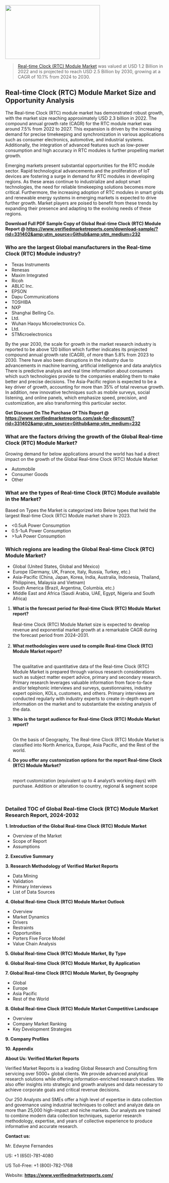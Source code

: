 
<img src="https://ffe5etoiles.com/wp-content/uploads/2024/12/MST1-300x171.png" alt="" width="300" height="171" class="alignnone size-medium wp-image-20088" /><blockquote><p><p><a href="https://www.verifiedmarketreports.com/download-sample/?rid=331402&utm_source=Github&utm_medium=232" target="_blank">Real-time Clock (RTC) Module Market</a> was valued at USD 1.2 Billion in 2022 and is projected to reach USD 2.5 Billion by 2030, growing at a CAGR of 10.1% from 2024 to 2030.</p></blockquote><p><h2>Real-time Clock (RTC) Module Market Size and Opportunity Analysis</h2> <p>The Real-time Clock (RTC) module market has demonstrated robust growth, with the market size reaching approximately USD 2.3 billion in 2022. The compound annual growth rate (CAGR) for the RTC module market was around 7.5% from 2022 to 2027. This expansion is driven by the increasing demand for precise timekeeping and synchronization in various applications such as consumer electronics, automotive, and industrial systems. Additionally, the integration of advanced features such as low-power consumption and high accuracy in RTC modules is further propelling market growth.</p> <p>Emerging markets present substantial opportunities for the RTC module sector. Rapid technological advancements and the proliferation of IoT devices are fostering a surge in demand for RTC modules in developing regions. As these areas continue to industrialize and adopt smart technologies, the need for reliable timekeeping solutions becomes more critical. Furthermore, the increasing adoption of RTC modules in smart grids and renewable energy systems in emerging markets is expected to drive further growth. Market players are poised to benefit from these trends by expanding their presence and adapting to the evolving needs of these regions.</p> </p><p class=""><strong>Download Full PDF Sample Copy of Global Real-time Clock (RTC) Module Report @ <a href="https://www.verifiedmarketreports.com/download-sample/?rid=331402&amp;utm_source=Github&amp;utm_medium=232" target="_blank">https://www.verifiedmarketreports.com/download-sample/?rid=331402&amp;utm_source=Github&amp;utm_medium=232</a></strong></p><h3 id="" class="">Who are the largest Global manufacturers in the Real-time Clock (RTC) Module industry?</h3><p><li>Texas Instruments</li><li> Renesas</li><li> Maxim Integrated</li><li> Ricoh</li><li> ABLIC Inc.</li><li> EPSON</li><li> Dapu Communications</li><li> TOSHIBA</li><li> NXP</li><li> Shanghai Belling Co.</li><li> Ltd.</li><li> Wuhan Haoyu Microelectronics Co.</li><li> Ltd.</li><li> STMicroelectronics</li></p><div class=""><div class="" dir="" data-message-author-role="" data-message-id="" data-message-model-slug=""><div class=""><div class=""><div class=""><div class="" dir="" data-message-author-role="" data-message-id="" data-message-model-slug=""><div class=""><div class=""><p>By the year 2030, the scale for growth in the market research industry is reported to be above 120 billion which further indicates its projected compound annual growth rate (CAGR), of more than 5.8% from 2023 to 2030. There have also been disruptions in the industry due to advancements in machine learning, artificial intelligence and data analytics There is predictive analysis and real time information about consumers which such technologies provide to the companies enabling them to make better and precise decisions. The Asia-Pacific region is expected to be a key driver of growth, accounting for more than 35% of total revenue growth. In addition, new innovative techniques such as mobile surveys, social listening, and online panels, which emphasize speed, precision, and customization, are also transforming this particular sector.</p><p><strong>Get Discount On The Purchase Of This Report @&nbsp; <a href="https://www.verifiedmarketreports.com/ask-for-discount/?rid=331402&amp;utm_source=Github&amp;utm_medium=232" target="_blank">https://www.verifiedmarketreports.com/ask-for-discount/?rid=331402&amp;utm_source=Github&amp;utm_medium=232</a></strong></p></div></div></div></div></div></div></div></div><h3 id="" class="">What are the factors driving the growth of the Global Real-time Clock (RTC) Module Market?</h3><p id="" class="">Growing demand for below applications around the world has had a direct impact on the growth of the Global Real-time Clock (RTC) Module Market</p><p id="" class=""><li>Automobile</li><li> Consumer Goods</li><li> Other</li></p><h3 id="" class="">What are the types of Real-time Clock (RTC) Module available in the Market?</h3><p id="" class="">Based on Types the Market is categorized into Below types that held the largest Real-time Clock (RTC) Module market share In 2023.</p><p id="" class=""><li><0.5uA Power Consumption</li><li> 0.5-1uA Power Consumption</li><li> >1uA Power Consumption</li></p><h3 id="" class="">Which regions are leading the Global Real-time Clock (RTC) Module Market?</h3><ul><li>Global (United States, Global and Mexico)</li><li>Europe (Germany, UK, France, Italy, Russia, Turkey, etc.)</li><li>Asia-Pacific (China, Japan, Korea, India, Australia, Indonesia, Thailand, Philippines, Malaysia and Vietnam)</li><li>South America (Brazil, Argentina, Columbia, etc.)</li><li>Middle East and Africa (Saudi Arabia, UAE, Egypt, Nigeria and South Africa)</li></ul><p><ol><li><strong>What is the forecast period for Real-time Clock (RTC) Module Market report?<br /></strong><br /><span data-sheets-root="1" data-sheets-value="{&quot;1&quot;:2,&quot;2&quot;:&quot;XXXX size is expected to develop revenue and exponential market growth at a remarkable CAGR during the forecast period from 2024&ndash;2030.&quot;}" data-sheets-userformat="{&quot;2&quot;:12674,&quot;4&quot;:{&quot;1&quot;:2,&quot;2&quot;:16776960},&quot;10&quot;:2,&quot;11&quot;:0,&quot;15&quot;:&quot;Arial&quot;,&quot;16&quot;:12}">Real-time Clock (RTC) Module Market size is expected to develop revenue and exponential market growth at a remarkable CAGR during the forecast period from 2024&ndash;2031.</span><br /><br /></li><li><strong>What methodologies were used to compile Real-time Clock (RTC) Module Market report?<br /><br /></strong><p>The qualitative and quantitative data of the&nbsp;Real-time Clock (RTC) Module Market is prepared through various research considerations such as subject matter expert advice, primary and secondary research. Primary research leverages valuable information from face-to-face and/or telephonic interviews and surveys, questionnaires, industry expert opinion, KOLs, customers, and others. Primary interviews are conducted regularly with industry experts to create in-depth expert information on the market and to substantiate the existing analysis of the data.&nbsp;</p></li><li><strong>Who is the target audience for Real-time Clock (RTC) Module Market report?<br /><br /></strong><p>On the basis of Geography, The&nbsp;Real-time Clock (RTC) Module Market is classified into North America, Europe, Asia Pacific, and the Rest of the world.</p></li><li><strong>Do you offer any customization options for the report Real-time Clock (RTC) Module Market?<br /><br /></strong><p>report customization (equivalent up to 4 analyst&rsquo;s working days) with purchase. Addition or alteration to country, regional &amp; segment scope</p><p>&nbsp;</p></li></ol></p><h3 id="" class="">Detailed TOC of Global Real-time Clock (RTC) Module Market Research Report, 2024-2032</h3><p id="" class=""><strong>1. Introduction of the Global Real-time Clock (RTC) Module Market</strong></p><ul><li>Overview of the Market</li><li>Scope of Report</li><li>Assumptions</li></ul><p id="" class=""><strong>2. Executive Summary</strong></p><p id="" class=""><strong>3. Research Methodology of&nbsp;Verified Market Reports</strong></p><ul><li>Data Mining</li><li>Validation</li><li>Primary Interviews</li><li>List of Data Sources</li></ul><p id="" class=""><strong>4. Global Real-time Clock (RTC) Module Market Outlook</strong></p><ul><li>Overview</li><li>Market Dynamics</li><li>Drivers</li><li>Restraints</li><li>Opportunities</li><li>Porters Five Force Model</li><li>Value Chain Analysis</li></ul><p id="" class=""><strong>5. Global Real-time Clock (RTC) Module Market, By&nbsp;Type</strong></p><p id="" class=""><strong>6. Global Real-time Clock (RTC) Module Market, By Application</strong></p><p id="" class=""><strong>7. Global Real-time Clock (RTC) Module Market, By Geography</strong></p><ul><li>Global</li><li>Europe</li><li>Asia Pacific</li><li>Rest of the World</li></ul><p id="" class=""><strong>8. Global Real-time Clock (RTC) Module Market Competitive Landscape</strong></p><ul><li>Overview</li><li>Company Market Ranking</li><li>Key Development Strategies</li></ul><p id="" class=""><strong>9. Company Profiles</strong></p><p id="" class=""><strong>10. Appendix</strong></p><p id="" class=""><strong>About Us: Verified Market Reports</strong></p><p id="" class="">Verified Market Reports is a leading Global Research and Consulting firm servicing over 5000+ global clients. We provide advanced analytical research solutions while offering information-enriched research studies. We also offer insights into strategic and growth analyses and data necessary to achieve corporate goals and critical revenue decisions.</p><p id="" class="">Our 250 Analysts and SMEs offer a high level of expertise in data collection and governance using industrial techniques to collect and analyze data on more than 25,000 high-impact and niche markets. Our analysts are trained to combine modern data collection techniques, superior research methodology, expertise, and years of collective experience to produce informative and accurate research.</p><p id="" class=""><strong>Contact us:</strong></p><p id="" class="">Mr. Edwyne Fernandes</p><p id="" class="">US: +1 (650)-781-4080</p><p id="" class="">US Toll-Free: +1 (800)-782-1768</p><p id="" class="">Website: <a target="" data-test-app-aware-link=""><strong>https://www.verifiedmarketreports.com/</strong></a></p>
